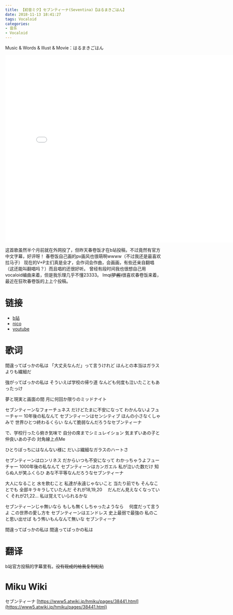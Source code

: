 ```yaml
---
title: 【初音ミク】セブンティーナ(Seventina)【はるまきごはん】
date: 2018-11-13 18:41:27
tags: Vocaloid
categories: 
- 音乐
- Vocaloid
---
```


Music & Words & Illust & Movie：はるまきごはん
<!--more-->

<iframe width="800" height="600" src="//player.bilibili.com/player.html?aid=35851257&cid=62914103&page=1" scrolling="no" border="0" frameborder="no" framespacing="0" allowfullscreen="true"> </iframe>

这首歌虽然半个月前就在外网投了，但昨天春卷饭才在b站投稿，不过竟然有官方中文字幕，好评呀！
春卷饭自己画的pv画风也很萌啊wwww（不过我还是最喜欢拉马子）
现在的V+P主们真是全才，会作词会作曲，会画画，有些还亲自翻唱（这还能叫翻唱吗？）而且唱的还很好听。
曾经有段时间我也很想自己用vocaloid编曲来着，但是我乐理几乎不懂23333。
lmq~~(梦酱)~~很喜欢春卷饭来着，最近在狂吹春卷饭的上上个投稿。

# 链接
- [b站](https://www.bilibili.com/video/av35851257)
- [nico](https://www.nicovideo.jp/watch/sm34093697)
- [youtube](https://www.youtube.com/watch?v=uSX7jj4-NNE)

# 歌词


間違ってばっかの私は
「大丈夫なんだ」って言うけれど
    ほんとの本当はガラスよりも繊細だ

強がってばっかの私は
そういえば学校の帰り道
なんども何度も泣いたこともあったっけ

夢と現実と画面の間
月に何回か限りのミッドナイト

セブンティーンなフォーチュネス
だけどたまに不安になって 
わかんないよフューチャー
10年後の私なんて
セブンティーンはセンシティブ
ほんの小さなくしゃみで
世界ひとつ終わるくらい
なんて脆弱なんだろうなセブンティーナ

で、学校行ったら俯き気味で
自分の席までシミュレイション
気まずいあの子と仲良いあの子の
対角線上点Me

ひとりぼっちにはなんない様に
だいぶ繊細なガラスのハートさ

セブンティーンはロンリネス
だからいつも不安になって
わかっちゃうよフューチャー
1000年後の私なんて
セブンティーンはカンガエル
私が泣いた数だけ
知らぬ人が笑ふくらひ 
あな不平等なんだろうなセブンティーナ

大人になること
水を飲むこと
私達が永遠じゃないこと
当たり前でも
そんなことでも
全部キラキラしていたんだ
それが18,19,20　
だんだん見えなくなっていく
それが21,22…
私は覚えていられるかな

セブンティーンじゃ無いなら
もしも無くしちゃったようなら　
何度だって言うよ
この世界の愛し方を
セブンティーンはエンドレス
史上最弱で最強の
私のこと思い出せば
もう怖いもんなんて無いな
セブンティーナ

間違ってばっかの私は
間違ってばっかの私は


# 翻译
b站官方投稿的字幕里有。~~没有现成的给我复制粘贴~~

# Miku Wiki
セブンティーナ
[https://www5.atwiki.jp/hmiku/pages/38441.html](https://www5.atwiki.jp/hmiku/pages/38441.html)

